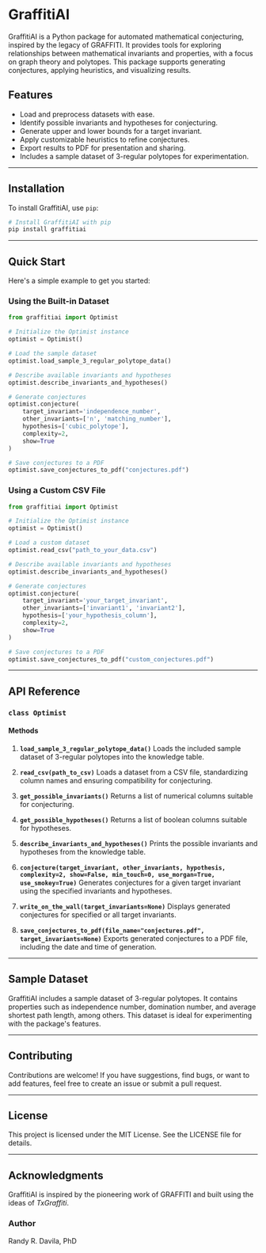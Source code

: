# GraffitiAI

GraffitiAI is a Python package for automated mathematical conjecturing, inspired by the legacy of GRAFFITI. It provides tools for exploring relationships between mathematical invariants and properties, with a focus on graph theory and polytopes. This package supports generating conjectures, applying heuristics, and visualizing results.

## Features
- Load and preprocess datasets with ease.
- Identify possible invariants and hypotheses for conjecturing.
- Generate upper and lower bounds for a target invariant.
- Apply customizable heuristics to refine conjectures.
- Export results to PDF for presentation and sharing.
- Includes a sample dataset of 3-regular polytopes for experimentation.

---

## Installation

To install GraffitiAI, use `pip`:

```bash
# Install GraffitiAI with pip
pip install graffitiai
```

---

## Quick Start

Here's a simple example to get you started:

### Using the Built-in Dataset
```python
from graffitiai import Optimist

# Initialize the Optimist instance
optimist = Optimist()

# Load the sample dataset
optimist.load_sample_3_regular_polytope_data()

# Describe available invariants and hypotheses
optimist.describe_invariants_and_hypotheses()

# Generate conjectures
optimist.conjecture(
    target_invariant='independence_number',
    other_invariants=['n', 'matching_number'],
    hypothesis=['cubic_polytope'],
    complexity=2,
    show=True
)

# Save conjectures to a PDF
optimist.save_conjectures_to_pdf("conjectures.pdf")
```

### Using a Custom CSV File
```python
from graffitiai import Optimist

# Initialize the Optimist instance
optimist = Optimist()

# Load a custom dataset
optimist.read_csv("path_to_your_data.csv")

# Describe available invariants and hypotheses
optimist.describe_invariants_and_hypotheses()

# Generate conjectures
optimist.conjecture(
    target_invariant='your_target_invariant',
    other_invariants=['invariant1', 'invariant2'],
    hypothesis=['your_hypothesis_column'],
    complexity=2,
    show=True
)

# Save conjectures to a PDF
optimist.save_conjectures_to_pdf("custom_conjectures.pdf")
```

---

## API Reference

### `class Optimist`

#### Methods

1. **`load_sample_3_regular_polytope_data()`**
   Loads the included sample dataset of 3-regular polytopes into the knowledge table.

2. **`read_csv(path_to_csv)`**
   Loads a dataset from a CSV file, standardizing column names and ensuring compatibility for conjecturing.

3. **`get_possible_invariants()`**
   Returns a list of numerical columns suitable for conjecturing.

4. **`get_possible_hypotheses()`**
   Returns a list of boolean columns suitable for hypotheses.

5. **`describe_invariants_and_hypotheses()`**
   Prints the possible invariants and hypotheses from the knowledge table.

6. **`conjecture(target_invariant, other_invariants, hypothesis, complexity=2, show=False, min_touch=0, use_morgan=True, use_smokey=True)`**
   Generates conjectures for a given target invariant using the specified invariants and hypotheses.

7. **`write_on_the_wall(target_invariants=None)`**
   Displays generated conjectures for specified or all target invariants.

8. **`save_conjectures_to_pdf(file_name="conjectures.pdf", target_invariants=None)`**
   Exports generated conjectures to a PDF file, including the date and time of generation.

---

## Sample Dataset

GraffitiAI includes a sample dataset of 3-regular polytopes. It contains properties such as independence number, domination number, and average shortest path length, among others. This dataset is ideal for experimenting with the package's features.

---

## Contributing

Contributions are welcome! If you have suggestions, find bugs, or want to add features, feel free to create an issue or submit a pull request.

---

## License

This project is licensed under the MIT License. See the LICENSE file for details.

---

## Acknowledgments

GraffitiAI is inspired by the pioneering work of GRAFFITI and built using the ideas of *TxGraffiti*.

### Author

Randy R. Davila, PhD


